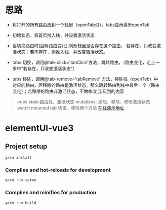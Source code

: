 
# 思路
* 将打开的所有路由放到一个栈里（openTab:[]），tabs显示遍历openTab
* 初始状态，将首页推入栈，并设置激活状态

* 当切换路由时(监听路由变化),判断栈里是否存在这个路由，
若存在，只改变激活状态；若不存在，则推入栈，并改变激活状态。

* tabs 切换，调用@tab-click='tabClick'方法，跳转路由，（路由变化，走上一步中“若存在，只改变激活状态”）
* tabs 移除，调用@tab-remove='tabRemove' 方法，移除栈（openTab）中对应的路由，若移除的路由是激活状态，那么跳转路由到栈中最后一个（路由变化）；若移除的路由非激活状态，不做修改
涉及到的内容
>vuex    state:路由栈、激活状态   mutations: 添加、移除、修改激活状态
>watch
>mounted
>tab 切换、移除两个方法
[在线演示地址](https://xiaolannuoyi.github.io/tabRouter/)
# elementUI-vue3

## Project setup
```
yarn install
```

### Compiles and hot-reloads for development
```
yarn run serve
```

### Compiles and minifies for production
```
yarn run build
```
